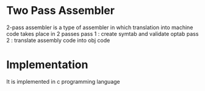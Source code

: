 # Two Pass Assembler

2-pass assembler is a type of assembler in which translation into machine code takes place in 2 passes 
pass 1 : create symtab and validate optab
pass 2 : translate assembly code into obj code

# Implementation

It is implemented in c programming language
